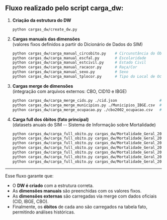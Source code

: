 ## Fluxo realizado pelo script carga_dw:

1.  **Criação da estrutura do DW**

    ``` bash
    python cargas_dw/create_dw.py
    ```

2.  **Cargas manuais das dimensões**\
    (valores fixos definidos a partir do Dicionário de Dados do SIM)

    ``` bash
    python cargas_dw/carga_manual_circobito.py    # Circunstância do Óbito
    python cargas_dw/carga_manual_escfal.py       # Escolaridade
    python cargas_dw/carga_manual_estcivil.py     # Estado Civil
    python cargas_dw/carga_manual_racacor.py      # Raça/Cor
    python cargas_dw/carga_manual_sexo.py         # Sexo
    python cargas_dw/carga_manual_tplocor.py      # Tipo do Local de Ocorrência
    ```

3.  **Cargas merge de dimensões**\
    (integração com arquivos externos: CBO, CID10 e IBGE)

    ``` bash
    python cargas_dw/carga_merge_cids.py ./cid.json                   # CID10 (Classificação Internacional de Doenças)
    python cargas_dw/carga_merge_municipios.py ./Municipios_IBGE.csv  # Municípios do IBGE
    python cargas_dw/carga_merge_ocupacao.py ./cbo2002_ocupacao.csv   # Códigos da Classificação Brasileira de Ocupações
    ```

4.  **Carga full dos óbitos (fato principal)**\
    (datasets anuais do SIM -- Sistema de Informação sobre Mortalidade)

    ``` bash
    python cargas_dw/carga_full_obito.py cargas_dw/Mortalidade_Geral_2018.csv
    python cargas_dw/carga_full_obito.py cargas_dw/Mortalidade_Geral_2019.csv
    python cargas_dw/carga_full_obito.py cargas_dw/Mortalidade_Geral_2020.csv
    python cargas_dw/carga_full_obito.py cargas_dw/Mortalidade_Geral_2021.csv
    python cargas_dw/carga_full_obito.py cargas_dw/Mortalidade_Geral_2022.csv
    python cargas_dw/carga_full_obito.py cargas_dw/Mortalidade_Geral_2023.csv
    python cargas_dw/carga_full_obito.py cargas_dw/Mortalidade_Geral_2024.csv
    ```

------------------------------------------------------------------------

Esse fluxo garante que:
- O **DW é criado** com a estrutura correta.
- As **dimensões manuais** são preenchidas com os valores fixos.
- As **dimensões externas** são carregadas via merge com dados oficiais
(CID, IBGE, CBO).
- Finalmente, os **óbitos** de cada ano são carregados na tabela fato,
permitindo análises históricas.
